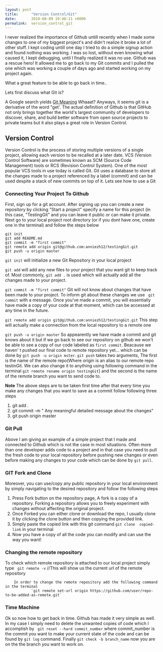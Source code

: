 ```yaml
---
layout: post
title:      "Version Control/Git"
date:       2018-08-09 19:48:11 +0000
permalink:  version_control_git
---
```



I never realized the importance of Github untill recently when I made some changes to one of my biggest project's and didn't realize  it broke a lot of other stuff.  I kept coding untill one day I tried to do a simple signup action and found  nothing was working. I was so lost, without even knowing what caused it, I kept debugging, until I finally realized it was no use. Github was a rescue hero! It allowed me to go back to my Git commits and I pulled the one which was working a couple of days ago and started working on my project again. 

What a great feature to be able to go back in time..

Lets first discuss what Git is? 

A Google search yields  [Git Meaning](https://www.google.com/search?ei=TkgUW8eBCpOO8APuqqOQAQ&q=git+meaning&oq=git+&gs_l=psy-ab.1.1.35i39k1l2j0i67k1l8.6093.6093.0.8191.1.1.0.0.0.0.119.119.0j1.1.0....0...1.1.64.psy-ab..0.1.118....0.ByDMVvhIFwA)
Whaaat?   Anyways, it seems git is a derivative of the word "get'. The actual definition of Github is that GitHub not only brings together the world's largest community of developers to discover, share, and build better software from open source projects to private teams but it also plays a great role in Version Control.

## **Version Control**
Version Control is the process of storing multiple versions of a single project, allowing each version to be recalled at a later date. VCS (Version Control Software) are sometimes known as SCM (Source Code Management) tools or RCS (Revision Control System). One of the most popular VCS tools in use today is called Git. Git uses a database to store all the changes made to a project referenced by a label (commit) and can be used despite a stack of new commits on top of it. 
Lets see how to use a Git

### **Connecting Your Project To Github**
First, sign up for a git account. After signing up you can create a new repository by clicking "Start a project"
specify a name for this project (in this case, "TestingGit" and you can leave it public or can make it private. Next go to your local project root directory (or if you dont have one, create one in the terminal) and follow the steps below
 

```
git init
git add README.md
git commit -m "first commit"
git remote add origin git@github.com:anniezh12/testingGit.git
git push -u origin master
```

`git init` will initialize a new Git Repository in your local project

`git add` will add any new files to your project that you want git to keep track of. Most commonly, `git add .` is used which will actually add all the changes made to your project.

`git commit -m "first commit"` Git will not know about changes that have been made to your project.
To inform git about these changes we use ` git commit` with a message. Once you've made a commit, you will essentially have made a copy of your code at that moment, which can be accessed at any time in the future.

`git remote add origin git@github.com:anniezh12/testingGit.git`  This step will actually make a connection from the local repository to a remote one

`git push -u origin master` So appearently we have made a commit and git knows about it but if we go back to see our repository on github we won't be able to see a copy of our code labeled as `first commit`. Beacause we haven' t
pushed our final code to remote repository yet... which can be done by `git push -u origin mster`.  `git push`  takes two arguments, The first is the name of the remote repo(Where origin is an alias to our remote repo testinGit. We can also change it to anything using following command in the terminal
  `git remote rename origin testingGit`) 
	and the second is the name of the remote branch you want to send code to.

**Note** The above steps are to be taken first time after that every time you make any changes that you want to save as a commit follow following  three steps

1. git add  .
2. git commit -m " Any meaningful detailed message about the changes"
3. git push origin master

### **Git Pull**
Above I am giving an example of  a simple  project  that I made and connected to Github which is not the case in most situations. Often more than one developer adds code to a project and in that case you need to pull the fresh code to your local repository before pushing new changes or even before making any changes to your code which can be done by 
`git pull`.

### GIT Fork and Clone

 Moreover, you  can use/copy any public repository in your local environment by simply navigating to the desired repository and follow the following steps
 
  1. Press Fork button on the repository page, A fork is a copy of a repository. Forking a repository allows you to freely           experiment with changes without affecting the original project.
  2.  Once Forked you can either clone or download  the repo, I usually clone it by clicking the clone button and then               copying the provided link.
  3.  Simply paste the copied link with this git command  `git clone  copied-link` in your terminal
  4.  Now you have a copy of all the code you can modify and can use the way you want!
  
### 	Changing the remote repository

   To check which remote repository is attached to our local project simply type 
	  ` git remote -v`   //This will show us the current url of the remote repository 
		
		In order to change the remote repository add the following command in the terminal
				`git remote set-url origin https://github.com/user/repo-to-be-added-as-remote.git`
		 
		 

### **Time Machine**

Ok so now how to get back in time. Github has made it very simple as well. In my case I simply need to delete the unwanted copies of code which I accomplish by ` git reset --hard commit_number`
where commit_number is the commit you want to make your current state of the code and can be found by 
`git log` command.
Finally `git check -b branch_name` now you are on the the branch you want to work on.

